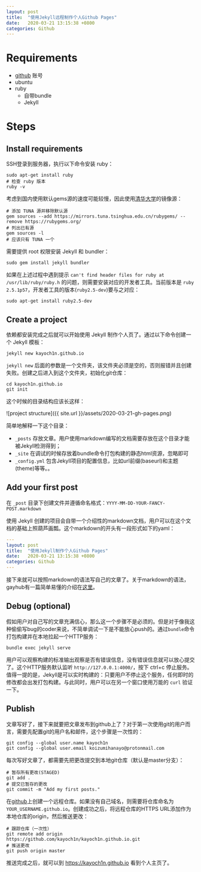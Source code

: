 ```yaml
---
layout: post
title:  "使用Jekyll远程制作个人Github Pages"
date:   2020-03-21 13:15:38 +0800
categories: Github 
---
```


# Requirements

- [github](http://github.com) 账号
- ubuntu
- ruby
    - 自带bundle
    - Jekyll

# Steps

## Install requirements

SSH登录到服务器，执行以下命令安装 ruby：

```shell
sudo apt-get install ruby
# 检查 ruby 版本
ruby -v
```

考虑到国内使用默认gems源的速度可能较慢，因此使用[清华大学](https://mirrors.tuna.tsinghua.edu.cn/help/rubygems/)的镜像源：
```
# 添加 TUNA 源并移除默认源
gem sources --add https://mirrors.tuna.tsinghua.edu.cn/rubygems/ --remove https://rubygems.org/
# 列出已有源
gem sources -l
# 应该只有 TUNA 一个
```
需要提供 root 权限安装 Jekyll 和 bundler：
```shell
sudo gem install jekyll bundler
```

如果在上述过程中遇到提示 `can't find header files for ruby at /usr/lib/ruby/ruby.h` 的问题，则需要安装对应的开发者工具。当前版本是 `ruby 2.5.1p57`，开发者工具的版本(`ruby2.5-dev`)要与之对应：
```
sudo apt-get install ruby2.5-dev
```

## Create a project

依赖都安装完成之后就可以开始使用 Jekyll 制作个人页了。通过以下命令创建一个 Jekyll 模板：

```shell
jekyll new kayoch1n.github.io
```
`jekyll new` 后面的参数是一个文件夹，该文件夹必须是空的，否则报错并且创建失败。创建之后进入到这个文件夹，初始化git仓库：
```shell
cd kayoch1n.github.io
git init
```
这个时候的目录结构应该长这样：

![project structure]({{ site.url }}/assets/2020-03-21-gh-pages.png)

简单地解释一下这个目录：

- `_posts` 存放文章。用户使用markdown编写的文档需要存放在这个目录才能被Jekyll检测得到；
- `_site` 在调试的时候存放着bundle命令打包构建的静态html资源，忽略即可
- `_config.yml` 包含Jekyll项目的配置信息，比如url前缀(baseurl)和主题(theme)等等。。

## Add your first post

在 `_post` 目录下创建文件并遵循命名格式：`YYYY-MM-DD-YOUR-FANCY-POST.markdown`

使用 Jekyll 创建的项目会自带一个介绍性的markdown文档，用户可以在这个文档的基础上照葫芦画瓢。这个markdown的开头有一段形式如下的yaml：
```yaml
---
layout: post
title:  "使用Jekyll制作个人Github Pages"
date:   2020-03-21 13:15:38 +0800
categories: Github 
---
```
接下来就可以按照markdown的语法写自己的文章了。关于markdown的语法，gayhub有一篇简单易懂的介绍在[这里](https://guides.github.com/pdfs/markdown-cheatsheet-online.pdf)。

## Debug (optional)

假如用户对自己写的文章充满信心，那么这一个步骤不是必须的。但是对于像我这种偷偷写bug的coder来说，不简单调试一下是不能放心push的。通过`bundle`命令打包构建并在本地拉起一个HTTP服务：

```shell
bundle exec jekyll serve
```

用户可以观察构建的标准输出观察是否有错误信息，没有错误信息就可以放心提交了。这个HTTP服务默认监听 `http://127.0.0.1:4000/`，按下 ctrl+c 停止服务。值得一提的是，Jekyll是可以实时构建的：只要用户不停止这个服务，任何即时的修改都会出发打包构建。与此同时，用户可以在另一个窗口使用万能的 `curl` 验证一下。

## Publish

文章写好了，接下来就要把文章发布到github上了？对于第一次使用git的用户而言，需要先配置git的用户名和邮件，这个步骤是一次性的：

```
git config --global user.name kayoch1n
git config --global user.email koizumihanayo@protonmail.com
```

每次写好文章了，都需要先把更改提交到本地git仓库（默认是master分支）：

```shell
# 暂存所有更改(STAGED)
git add .
# 提交已暂存的更改
git commit -m "Add my first posts."
```

在[github]()上创建一个远程仓库。如果没有自己域名，则需要将仓库命名为`YOUR_USERNAME.github.io`。创建成功之后，将远程仓库的HTTPS URL添加作为本地仓库的origin，然后推送更改：

```
# 跟踪仓库（一次性）
git remote add origin https://github.com/kayoch1n/kayoch1n.github.io.git
# 推送更改
git push origin master
```

推送完成之后，就可以到 https://kayoch1n.github.io 看到个人主页了。

